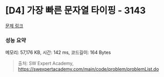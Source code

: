 # [D4] 가장 빠른 문자열 타이핑 - 3143 

[문제 링크](https://swexpertacademy.com/main/code/problem/problemDetail.do?contestProbId=AV_65wkqsb4DFAWS) 

### 성능 요약

메모리: 57,176 KB, 시간: 142 ms, 코드길이: 164 Bytes



> 출처: SW Expert Academy, https://swexpertacademy.com/main/code/problem/problemList.do